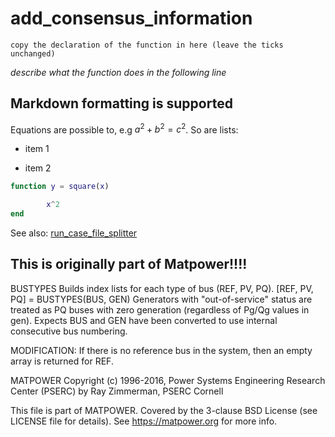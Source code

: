 # add_consensus_information
`copy the declaration of the function in here (leave the ticks unchanged)`

_describe what the function does in the following line_

##  Markdown formatting is supported
Equations are possible to, e.g $a^2 + b^2 = c^2$.
So are lists:

+   item 1
    
+   item 2
    
```matlab
function y = square(x)

        x^2
end
```
See also: [run_case_file_splitter](run_case_file_splitter.md)

##  This is originally part of Matpower!!!!
BUSTYPES   Builds index lists for each type of bus (REF, PV, PQ).
[REF, PV, PQ] = BUSTYPES(BUS, GEN)
Generators with "out-of-service" status are treated as PQ buses with
zero generation (regardless of Pg/Qg values in gen). Expects BUS and
GEN have been converted to use internal consecutive bus numbering.

MODIFICATION:
If there is no reference bus in the system, then an empty array is returned for REF.

MATPOWER
Copyright (c) 1996-2016, Power Systems Engineering Research Center (PSERC)
by Ray Zimmerman, PSERC Cornell

This file is part of MATPOWER.
Covered by the 3-clause BSD License (see LICENSE file for details).
See https://matpower.org for more info.

